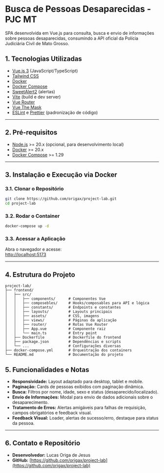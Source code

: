 # Busca de Pessoas Desaparecidas - PJC MT

SPA desenvolvida em Vue.js para consulta, busca e envio de informações sobre pessoas desaparecidas, consumindo a API oficial da Polícia Judiciária Civil de Mato Grosso.


## 1. Tecnologias Utilizadas

- [Vue.js 3](https://vuejs.org/) (JavaScript/TypeScript)
- [Tailwind CSS](https://tailwindcss.com/)
- [Docker](https://www.docker.com/)
- [Docker Compose](https://docs.docker.com/compose/)
- [SweetAlert2](https://sweetalert2.github.io/) (alertas)
- [Vite](https://vitejs.dev/) (build e dev server)
- [Vue Router](https://router.vuejs.org/)
- [Vue The Mask](https://vue-the-mask.github.io/)
- [ESLint](https://eslint.org/) e [Prettier](https://prettier.io/) (padronização de código)

---

## 2. Pré-requisitos

- [Node.js](https://nodejs.org/) >= 20.x (opcional, para desenvolvimento local)
- [Docker](https://www.docker.com/) >= 20.x
- [Docker Compose](https://docs.docker.com/compose/) >= 1.29

---

## 3. Instalação e Execução via Docker

### 3.1. Clonar o Repositório

```sh
git clone https://github.com/origax/project-lab.git
cd project-lab
```

### 3.2. Rodar o Container

```sh
docker-compose up -d
```

### 3.3. Acessar a Aplicação

Abra o navegador e acesse:  
[http://localhost:5173](http://localhost:5173)


---

## 4. Estrutura do Projeto

```
project-lab/
├── frontend/
│   ├── src/
│   │   ├── components/      # Componentes Vue
│   │   ├── composebles/     # Hooks/composables para API e lógica
│   │   ├── constants/       # Endpoints e constantes
│   │   ├── layouts/         # Layouts principais
│   │   ├── assets/          # CSS, imagens
│   │   ├── views/           # Páginas da aplicação
│   │   ├── router/          # Rotas Vue Router
│   │   ├── App.vue          # Componente raiz
│   │   └── main.ts          # Entry point
│   ├── Dockerfile           # Dockerfile do frontend
│   ├── package.json         # Dependências e scripts
│   └── ...                  # Configurações diversas
├── docker-compose.yml       # Orquestração dos containers
└── README.md                # Documentação do projeto
```



## 5. Funcionalidades e Notas

- **Responsividade:** Layout adaptado para desktop, tablet e mobile.
- **Paginação:** Cards de pessoas exibidos com paginação dinâmica.
- **Busca:** Filtros por nome, idade, sexo e status (desaparecido/localizado).
- **Envio de Informações:** Modal para envio de dados adicionais sobre o desaparecimento.
- **Tratamento de Erros:** Alertas amigáveis para falhas de requisição, campos obrigatórios e feedback visual.
- **Feedback Visual:** Loader, alertas de sucesso/erro, destaque para status da pessoa.

---

## 6. Contato e Repositório

- **Desenvolvedor:** Lucas Origa de Jesus  
- **GitHub:** [https://github.com/origax/project-lab](https://github.com/origax/project-lab)


